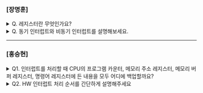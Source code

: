 ### [장명훈]

<details>
  <summary> Q. 레지스터란 무엇인가요? </summary>
  
  - CPU내부에 작은 임시 저장 장치
    - ALU의 결과값을 저장하는 공간
    - 읽고 쓰는 속도가 매우 빠르다.
      
</details>

<details>
  <summary> Q. 동기 인터럽트와 비동기 인터럽트를 설명해보세요. </summary>
  
  - 동기 인터럽트(synchronous interrupts)
    - <ins>CPU</ins>에 의해 발생하는 인터럽트
    - CPU가 명령어를 수행하면서 예상치 못한 상황이 생겼을 때 발생
    - 예외(exception)라고도 불림
  
  - 비동기 인터럽트(asynchronous interrupt): 
    - <ins>입출력장치</ins>에서 발생하는 인터럽트
    - 인터럽트 발생으로 입출력 작업 결과를 확인하여 CPU의 생산 효율을 높임
      
</details>

---

### [홍승현]

<details>
  <summary>Q1. 인터럽트를 처리할 때 CPU의 프로그램 카운터, 메모리 주소 레지스터, 메모리 버퍼 레지스터, 명령어 레지스터에 든 내용을 모두 어디에 백업할까요? </summary>
  
- 스택 메모리
</details>

<details>
  <summary>Q2. HW 인터럽트 처리 순서를 간단하게 설명해주세요 </summary>
  
- 입출력장치가 CPU에 인터럽트 요청 신호를 보내면 CPU는 플래그 레지스터에 있는 인터럽트 플래그를 통해 현재 인터럽트를 받아들일 수 있는지 여부를 확인하고 인터럽트를 받아들일 수 있다면 CPU는 지금까지의 작업을 백업합니다. 그리고 CPU는 인터럽트 벡터를 참조하여 인터럽트 서비스 루틴을 실행합니다. 인터럽트 서비스 루틴 실행이 끝나면 백업해둔 작업을 복구하여 실행을 재개합니다.

</details>